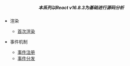 ##### <center>本系列以React v16.8.3为基础进行源码分析</center>

- 渲染

  - [首次渲染](render/firstRender.md)
 
- 事件机制

  - [事件注册](event/register.md)
  - [事件分发](event/dispatch.md)
